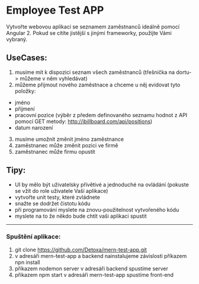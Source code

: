# Employee Test APP

Vytvořte webovou aplikaci se seznamem zaměstnanců ideálně pomocí Angular 2. Pokud se cítíte jistější s jinými frameworky, použijte Vámi vybraný.

## UseCases:

1. musíme mít k dispozici seznam všech zaměstnanců (třešnička na dortu-> můžeme v něm vyhledávat)
2. můžeme přijmout nového zaměstnace a chceme u něj evidovat tyto položky:

- jméno
- přijmení
- pracovní pozice (výběr z předem definovaného seznamu hodnot z API pomocí GET metody: http://ibillboard.com/api/positions)
- datum narození

3. musíme umožnit změnit jméno zaměstnance
4. zaměstnanec může změnit pozici ve firmě
5. zaměstnanec může firmu opustit

## Tipy:

- UI by mělo být uživatelsky přívětivé a jednoduché na ovládání (pokuste se vžít do role uživatele Vaší aplikace)
- vytvořte unit testy, které zvládnete
- snažte se dodržet čistotu kódu
- při programování myslete na znovu-použitelnost vytvořeného kódu
- myslete na to že někdo bude chtít vaši aplikaci spustit

---

### Spuštění aplikace:

1. git clone https://github.com/Detoxa/mern-test-app.git
2. v adresáři mern-test-app a backend nainstalujeme závislosti příkazem npn install
3. příkazem nodemon server v adresáři backend spustíme server
4. přikazem npm start v adresáři mern-test-app spustíme front-end
